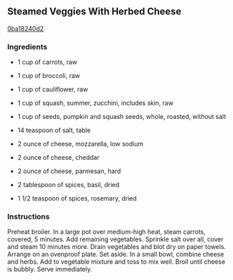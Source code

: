 ## Steamed Veggies With Herbed Cheese

[0ba18240d2](http://www.food.com/recipe/steamed-veggies-with-herbed-cheese-479822)

### Ingredients

 - 1 cup of carrots, raw

 - 1 cup of broccoli, raw

 - 1 cup of cauliflower, raw

 - 1 cup of squash, summer, zucchini, includes skin, raw

 - 1 cup of seeds, pumpkin and squash seeds, whole, roasted, without salt

 - 14 teaspoon of salt, table

 - 2 ounce of cheese, mozzarella, low sodium

 - 2 ounce of cheese, cheddar

 - 2 ounce of cheese, parmesan, hard

 - 2 tablespoon of spices, basil, dried

 - 1 1/2 teaspoon of spices, rosemary, dried

### Instructions

Preheat broiler. In a large pot over medium-high heat, steam carrots, covered, 5 minutes. Add remaining vegetables. Sprinkle salt over all, cover and steam 10 minutes more. Drain vegetables and blot dry on paper towels. Arrange on an ovenproof plate. Set aside. In a small bowl, combine cheese and herbs. Add to vegetable mixture and toss to mix well. Broil until cheese is bubbly. Serve immediately.